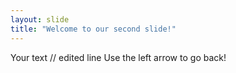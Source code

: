 ```yaml
---
layout: slide
title: "Welcome to our second slide!"
---
```

Your text // edited line
Use the left arrow to go back!
